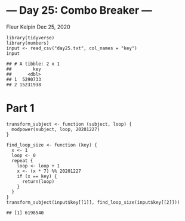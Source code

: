 — Day 25: Combo Breaker —
================
Fleur Kelpin
Dec 25, 2020

    library(tidyverse)
    library(numbers)
    input <- read_csv("day25.txt", col_names = "key")
    input

    ## # A tibble: 2 x 1
    ##        key
    ##      <dbl>
    ## 1  5290733
    ## 2 15231938

# Part 1

    transform_subject <- function (subject, loop) {
      modpower(subject, loop, 20201227)
    }

    find_loop_size <- function (key) {
      x <- 1
      loop <- 0
      repeat {
        loop <- loop + 1
        x <- (x * 7) %% 20201227
        if (x == key) {
          return(loop)
        }
      }
    }
    transform_subject(input$key[[1]], find_loop_size(input$key[[2]]))

    ## [1] 6198540

